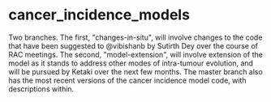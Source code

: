 # cancer_incidence_models
Two branches. The first, "changes-in-situ", will involve changes to the code that have been suggested to @vibishanb by Sutirth Dey over the course of RAC meetings. The second, "model-extension", will involve extension of the model as it stands to address other modes of intra-tumour evolution, and will be pursued by Ketaki over the next few months.
The master branch also has the most recent versions of the cancer incidence model code, with descriptions within.
